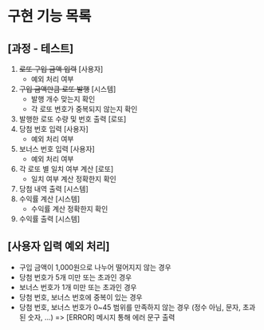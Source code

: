 # 구현 기능 목록

## [과정 - 테스트]
1. ~~로또 구입 금액 입력~~ [사용자]
   - 예외 처리 여부
2. ~~구입 금액만큼 로또 발행~~ [시스템]
   - 발행 개수 맞는지 확인
   - 각 로또 번호가 중복되지 않는지 확인
4. 발행한 로또 수량 및 번호 출력 [로또]
5. 당첨 번호 입력 [사용자]
   - 예외 처리 여부
6. 보너스 번호 입력 [사용자]
   - 예외 처리 여부
7. 각 로또 별 일치 여부 계산 [로또]
   - 일치 여부 계산 정확한지 확인
8. 당첨 내역 출력 [시스템]
9. 수익률 계산 [시스템]
   - 수익률 계산 정확한지 확인
10. 수익률 출력 [시스템]

## [사용자 입력 예외 처리]
- 구입 금액이 1,000원으로 나누어 떨어지지 않는 경우
- 당첨 번호가 5개 미만 또는 초과인 경우
- 보너스 번호가 1개 미만 또는 초과인 경우
- 당첨 번호, 보너스 번호에 중복이 있는 경우
- 당첨 번호, 보너스 번호가 0~45 범위를 만족하지 않는 경우
  (정수 아님, 문자, 초과된 숫자, ...)
  => [ERROR] 메시지 통해 에러 문구 출력
